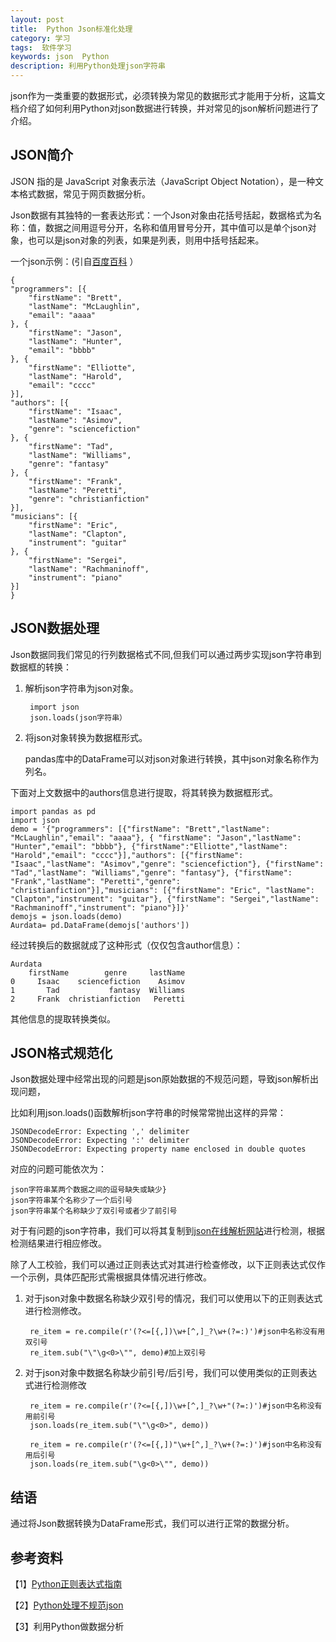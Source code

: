```yaml
---
layout: post
title:  Python Json标准化处理
category: 学习
tags:  软件学习	        
keywords: json  Python
description: 利用Python处理json字符串
---
```


json作为一类重要的数据形式，必须转换为常见的数据形式才能用于分析，这篇文档介绍了如何利用Python对json数据进行转换，并对常见的json解析问题进行了介绍。

## JSON简介

JSON 指的是 JavaScript 对象表示法（JavaScript Object Notation），是一种文本格式数据，常见于网页数据分析。

Json数据有其独特的一套表达形式：一个Json对象由花括号括起，数据格式为名称：值，数据之间用逗号分开，名称和值用冒号分开，其中值可以是单个json对象，也可以是json对象的列表，如果是列表，则用中括号括起来。

一个json示例：(引自[百度百科](http://baike.baidu.com/link?url=kO4P0IJm-bDYX0VHci6qtEmqwHanBh8Hh7jlGDqxIF25-AhfVUqyCM0gpwc_mQzQ6CFd3pKzX9T5DR3fR--bEq)
）

    {
    "programmers": [{
        "firstName": "Brett",
        "lastName": "McLaughlin",
        "email": "aaaa"
    }, {
        "firstName": "Jason",
        "lastName": "Hunter",
        "email": "bbbb"
    }, {
        "firstName": "Elliotte",
        "lastName": "Harold",
        "email": "cccc"
    }],
    "authors": [{
        "firstName": "Isaac",
        "lastName": "Asimov",
        "genre": "sciencefiction"
    }, {
        "firstName": "Tad",
        "lastName": "Williams",
        "genre": "fantasy"
    }, {
        "firstName": "Frank",
        "lastName": "Peretti",
        "genre": "christianfiction"
    }],
    "musicians": [{
        "firstName": "Eric",
        "lastName": "Clapton",
        "instrument": "guitar"
    }, {
        "firstName": "Sergei",
        "lastName": "Rachmaninoff",
        "instrument": "piano"
    }]
    }


## JSON数据处理

Json数据同我们常见的行列数据格式不同,但我们可以通过两步实现json字符串到数据框的转换：

1. 解析json字符串为json对象。
   
        import json
        json.loads(json字符串）

2. 将json对象转换为数据框形式。

     pandas库中的DataFrame可以对json对象进行转换，其中json对象名称作为列名。

下面对上文数据中的authors信息进行提取，将其转换为数据框形式。

    import pandas as pd 
    import json
    demo = '{"programmers": [{"firstName": "Brett","lastName": "McLaughlin","email": "aaaa"}, { "firstName": "Jason","lastName": "Hunter","email": "bbbb"}, {"firstName":"Elliotte","lastName": "Harold","email": "cccc"}],"authors": [{"firstName": "Isaac","lastName": "Asimov","genre": "sciencefiction"}, {"firstName": "Tad","lastName": "Williams","genre": "fantasy"}, {"firstName": "Frank","lastName": "Peretti","genre": "christianfiction"}],"musicians": [{"firstName": "Eric", "lastName": "Clapton","instrument": "guitar"}, {"firstName": "Sergei","lastName": "Rachmaninoff","instrument": "piano"}]}'
    demojs = json.loads(demo)
    Aurdata= pd.DataFrame(demojs['authors'])

经过转换后的数据就成了这种形式（仅仅包含author信息）：

    Aurdata
        firstName        genre     lastName
    0     Isaac    sciencefiction    Asimov
    1       Tad           fantasy  Williams
    2     Frank  christianfiction   Peretti

其他信息的提取转换类似。

## JSON格式规范化

Json数据处理中经常出现的问题是json原始数据的不规范问题，导致json解析出现问题，

比如利用json.loads()函数解析json字符串的时候常常抛出这样的异常：

    JSONDecodeError: Expecting ',' delimiter
    JSONDecodeError: Expecting ':' delimiter
    JSONDecodeError: Expecting property name enclosed in double quotes

对应的问题可能依次为：

    json字符串某两个数据之间的逗号缺失或缺少}
    json字符串某个名称少了一个后引号
    json字符串某个名称缺少了双引号或者少了前引号

对于有问题的json字符串，我们可以将其复制到[json在线解析网站](http://www.bejson.com/)进行检测，根据检测结果进行相应修改。

除了人工校验，我们可以通过正则表达式对其进行检查修改，以下正则表达式仅作一个示例，具体匹配形式需根据具体情况进行修改。

1. 对于json对象中数据名称缺少双引号的情况，我们可以使用以下的正则表达式进行检测修改。
      
        re_item = re.compile(r'(?<=[{,])\w+[^,]_?\w+(?=:)')#json中名称没有用双引号
        re_item.sub("\"\g<0>\"", demo)#加上双引号

2. 对于json对象中数据名称缺少前引号/后引号，我们可以使用类似的正则表达式进行检测修改

        re_item = re.compile(r'(?<=[{,])\w+[^,]_?\w+"(?=:)')#json中名称没有用前引号
        json.loads(re_item.sub("\"\g<0>", demo))

        re_item = re.compile(r'(?<=[{,])"\w+[^,]_?\w+(?=:)')#json中名称没有用后引号
        json.loads(re_item.sub("\g<0>\"", demo))

## 结语

通过将Json数据转换为DataFrame形式，我们可以进行正常的数据分析。

## 参考资料

【1】[Python正则表达式指南](http://www.cnblogs.com/huxi/archive/2010/07/04/1771073.html)

【2】[Python处理不规范json](http://www.cnblogs.com/cnicefire/archive/2013/02/24/2924170.html)

【3】利用Python做数据分析